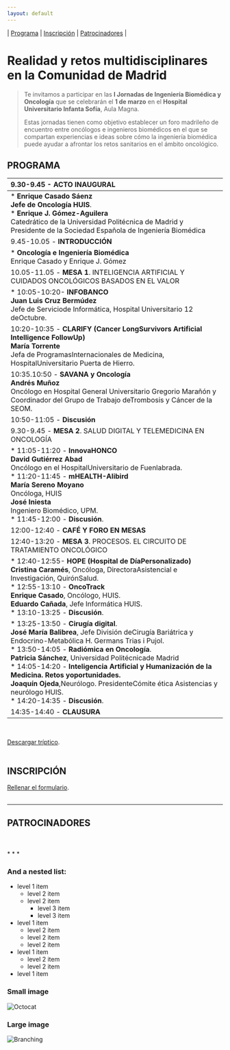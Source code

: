 ```yaml
---
layout: default
---
```

| [Programa](#programa) | [Inscripción](#inscripcion) | [Patrocinadores](#patrocinadores) |

# Realidad y retos multidisciplinares en la Comunidad de Madrid

> Te invitamos a participar en las **I Jornadas de Ingeniería Biomédica y Oncología** que se celebrarán el **1 de marzo** en el **Hospital Universitario Infanta Sofía**, Aula Magna.
> 
> Estas jornadas tienen como objetivo establecer un foro madrileño de encuentro entre oncólogos e ingenieros biomédicos en el que se compartan experiencias e ideas sobre cómo la ingeniería biomédica puede ayudar a afrontar los retos sanitarios en el ámbito oncológico.

## PROGRAMA

|9.30-9.45 - **ACTO INAUGURAL**|  
|:-------------|
|*    **Enrique Casado Sáenz<br>Jefe de Oncología HUIS**.<br>* **Enrique J. Gómez-Aguilera**<br>Catedrático de la Universidad Politécnica de Madrid y Presidente de la Sociedad Española de Ingeniería Biomédica| 
|9.45-10.05 - **INTRODUCCIÓN**|
|* **Oncología e Ingeniería Biomédica**<br>Enrique Casado y Enrique J. Gómez |
|10.05-11.05 - **MESA 1**. INTELIGENCIA ARTIFICIAL Y CUIDADOS ONCOLÓGICOS BASADOS EN EL VALOR|
|* 10:05-10:20- **INFOBANCO**<br>**Juan Luis Cruz Bermúdez**<br>Jefe de Serviciode Informática, Hospital Universitario 12 deOctubre.|
|10:20-10:35 - **CLARIFY (Cancer LongSurvivors Artificial Intelligence FollowUp)**<br>**María Torrente**<br>Jefa de ProgramasInternacionales de Medicina, HospitalUniversitario Puerta de Hierro.|
|10:35.10:50 - **SAVANA y Oncología**<br>**Andrés Muñoz**<br>Oncólogo en Hospital General Universitario Gregorio Marañón y Coordinador del Grupo de Trabajo deTrombosis y Cáncer de la SEOM.|
|10:50-11:05 - **Discusión**|
|9.30-9.45 - **MESA 2**. SALUD DIGITAL Y TELEMEDICINA EN ONCOLOGÍA|
|* 11:05-11:20 - **InnovaHONCO**<br>**David Gutiérrez Abad**<br>Oncólogo en el HospitalUniversitario de Fuenlabrada.<br>* 11:20-11:45 - **mHEALTH-Alibird**<br>**María Sereno Moyano**<br>Oncóloga, HUIS<br>**José Iniesta**<br>Ingeniero Biomédico, UPM.<br>* 11:45-12:00 - **Discusión**.|
|12:00-12:40 - **CAFÉ Y FORO EN MESAS**|
|12:40-13:20 - **MESA 3**. PROCESOS. EL CIRCUITO DE TRATAMIENTO ONCOLÓGICO|
|* 12:40-12:55- **HOPE (Hospital de DíaPersonalizado)**<br>**Cristina Caramés**, Oncóloga, DirectoraAsistencial e Investigación, QuirónSalud.<br>* 12:55-13:10 - **OncoTrack**<br>**Enrique Casado**, Oncólogo, HUIS.<br>**Eduardo Cañada**, Jefe Informática HUIS.<br>* 13:10-13:25 - **Discusión**.|
|* 13:25-13:50 - **Cirugía digital**.<br>**José María Balibrea**, Jefe División deCirugía Bariátrica y Endocrino-Metabólica H. Germans Trias i Pujol.<br>* 13:50-14:05 - **Radiómica en Oncología**.<br>**Patricia Sánchez**, Universidad Politécnicade Madrid<br>* 14:05-14:20 - **Inteligencia Artificial y Humanización de la Medicina. Retos yoportunidades.**<br>**Joaquín Ojeda**,Neurólogo. PresidenteCómite ética Asistencias y neurólogo HUIS.<br>* 14:20-14:35 - **Discusión**.|
|14:35-14:40 - **CLAUSURA**|
<br>

[Descargar tríptico](./another-page.html).
<br>
<br>

## INSCRIPCIÓN
[Rellenar el formulario](./another-page.html).
<br>
<br>
* * *


## PATROCINADORES 
<br>
<br>
* * *



### And a nested list:

- level 1 item
  - level 2 item
  - level 2 item
    - level 3 item
    - level 3 item
- level 1 item
  - level 2 item
  - level 2 item
  - level 2 item
- level 1 item
  - level 2 item
  - level 2 item
- level 1 item

### Small image

![Octocat](https://github.githubassets.com/images/icons/emoji/octocat.png)

### Large image

![Branching](https://guides.github.com/activities/hello-world/branching.png)


